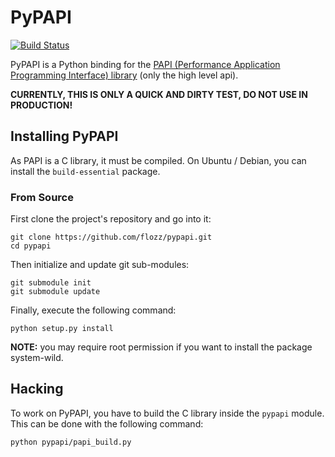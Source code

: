 # PyPAPI

[![Build Status](https://travis-ci.org/flozz/pypapi.svg?branch=master)](https://travis-ci.org/flozz/pypapi)

PyPAPI is a Python binding for the [PAPI (Performance Application Programming
Interface) library][libpapi] (only the high level api).

**CURRENTLY, THIS IS ONLY A QUICK AND DIRTY TEST, DO NOT USE IN PRODUCTION!**

## Installing PyPAPI

As PAPI is a C library, it must be compiled. On Ubuntu / Debian, you can
install the `build-essential` package.

### From Source

First clone the project's repository and go into it:

    git clone https://github.com/flozz/pypapi.git
    cd pypapi

Then initialize and update git sub-modules:

    git submodule init
    git submodule update

Finally, execute the following command:

    python setup.py install

__NOTE:__ you may require root permission if you want to install the package
system-wild.


## Hacking

To work on PyPAPI, you have to build the C library inside the `pypapi` module.
This can be done with the following command:

    python pypapi/papi_build.py


[libpapi]: http://icl.cs.utk.edu/papi/index.html
